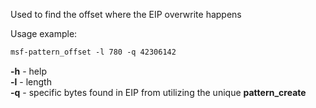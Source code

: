 


Used to find the offset where the EIP overwrite happens  
  
  
Usage example:  
```bash
msf-pattern_offset -l 780 -q 42306142
```


**-h** - help  
**-l** - length  
**-q** - specific bytes found in EIP from utilizing the unique **pattern_create**